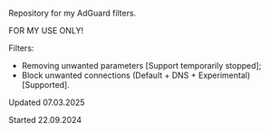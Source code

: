 Repository for my AdGuard filters.

FOR MY USE ONLY!

Filters:
- Removing unwanted parameters [Support temporarily stopped];
- Block unwanted connections (Default + DNS + Experimental) [Supported].

Updated 07.03.2025

Started 22.09.2024
